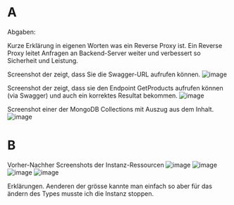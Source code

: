 # A

Abgaben:

Kurze Erklärung in eigenen Worten was ein Reverse Proxy ist.
Ein Reverse Proxy leitet Anfragen an Backend-Server weiter und verbessert so Sicherheit und Leistung.

Screenshot der zeigt, dass Sie die Swagger-URL aufrufen können.
![image](https://github.com/user-attachments/assets/03644ae4-1d62-4028-b7bc-93fc4b9d863c)

Screenshot der zeigt, dass sie den Endpoint GetProducts aufrufen können (via Swagger) und auch ein korrektes Resultat bekommen.
![image](https://github.com/user-attachments/assets/f6177e3b-8184-4949-9e1c-2fec8394bcef)

Screenshot einer der MongoDB Collections mit Auszug aus dem Inhalt.
![image](https://github.com/user-attachments/assets/a3758d06-1f0b-42c9-92f5-a9b9fe63dbe7)


# B
Vorher-Nachher Screenshots der Instanz-Ressourcen
![image](https://github.com/user-attachments/assets/53bf8f2f-1cac-466a-8ffd-f61352512525)
![image](https://github.com/user-attachments/assets/d17e299c-99b2-435c-8369-629865e2354d)
![image](https://github.com/user-attachments/assets/7525888c-080d-42ee-af04-a3e95aa4f169)
![image](https://github.com/user-attachments/assets/7536e08c-7971-4bf7-b4e9-8806307d5863)


Erklärungen.
Aenderen der grösse kannte man einfach so aber für das ändern des Types musste ich die Instanz stoppen.
